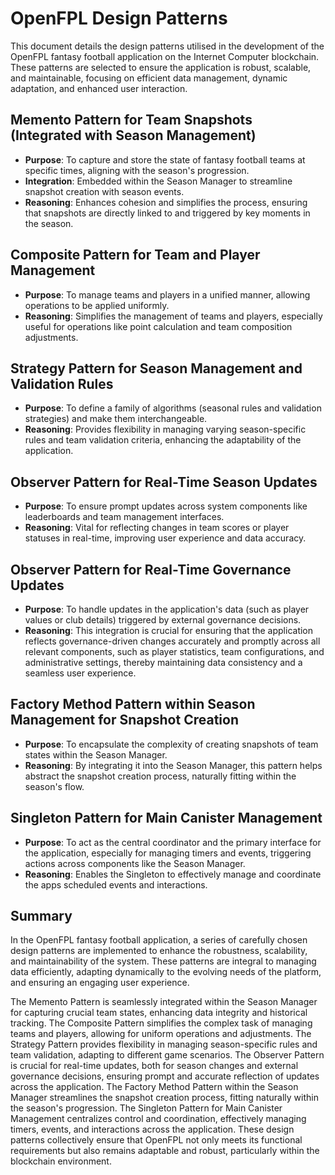 # OpenFPL Design Patterns

This document details the design patterns utilised in the development of the OpenFPL fantasy football application on the Internet Computer blockchain. These patterns are selected to ensure the application is robust, scalable, and maintainable, focusing on efficient data management, dynamic adaptation, and enhanced user interaction.

## Memento Pattern for Team Snapshots (Integrated with Season Management)

- **Purpose**: To capture and store the state of fantasy football teams at specific times, aligning with the season's progression.
- **Integration**: Embedded within the Season Manager to streamline snapshot creation with season events.
- **Reasoning**: Enhances cohesion and simplifies the process, ensuring that snapshots are directly linked to and triggered by key moments in the season.

## Composite Pattern for Team and Player Management

- **Purpose**: To manage teams and players in a unified manner, allowing operations to be applied uniformly.
- **Reasoning**: Simplifies the management of teams and players, especially useful for operations like point calculation and team composition adjustments.

## Strategy Pattern for Season Management and Validation Rules

- **Purpose**: To define a family of algorithms (seasonal rules and validation strategies) and make them interchangeable.
- **Reasoning**: Provides flexibility in managing varying season-specific rules and team validation criteria, enhancing the adaptability of the application.

## Observer Pattern for Real-Time Season Updates

- **Purpose**: To ensure prompt updates across system components like leaderboards and team management interfaces.
- **Reasoning**: Vital for reflecting changes in team scores or player statuses in real-time, improving user experience and data accuracy.

## Observer Pattern for Real-Time Governance Updates

- **Purpose**: To handle updates in the application's data (such as player values or club details) triggered by external governance decisions.
- **Reasoning**: This integration is crucial for ensuring that the application reflects governance-driven changes accurately and promptly across all relevant components, such as player statistics, team configurations, and administrative settings, thereby maintaining data consistency and a seamless user experience.


## Factory Method Pattern within Season Management for Snapshot Creation

- **Purpose**: To encapsulate the complexity of creating snapshots of team states within the Season Manager.
- **Reasoning**: By integrating it into the Season Manager, this pattern helps abstract the snapshot creation process, naturally fitting within the season's flow.

## Singleton Pattern for Main Canister Management

- **Purpose**: To act as the central coordinator and the primary interface for the application, especially for managing timers and events, triggering actions across components like the Season Manager.
- **Reasoning**: Enables the Singleton to effectively manage and coordinate the apps scheduled events and interactions.


## Summary


In the OpenFPL fantasy football application, a series of carefully chosen design patterns are implemented to enhance the robustness, scalability, and maintainability of the system. These patterns are integral to managing data efficiently, adapting dynamically to the evolving needs of the platform, and ensuring an engaging user experience.

The Memento Pattern is seamlessly integrated within the Season Manager for capturing crucial team states, enhancing data integrity and historical tracking.
The Composite Pattern simplifies the complex task of managing teams and players, allowing for uniform operations and adjustments.
The Strategy Pattern provides flexibility in managing season-specific rules and team validation, adapting to different game scenarios.
The Observer Pattern is crucial for real-time updates, both for season changes and external governance decisions, ensuring prompt and accurate reflection of updates across the application.
The Factory Method Pattern within the Season Manager streamlines the snapshot creation process, fitting naturally within the season's progression.
The Singleton Pattern for Main Canister Management centralizes control and coordination, effectively managing timers, events, and interactions across the application.
These design patterns collectively ensure that OpenFPL not only meets its functional requirements but also remains adaptable and robust, particularly within the blockchain environment.





